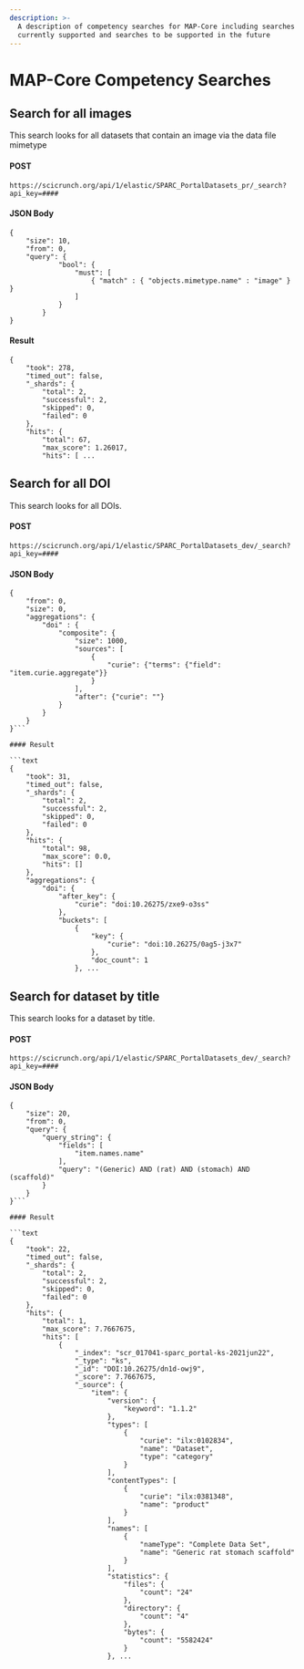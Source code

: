 ```yaml
---
description: >-
  A description of competency searches for MAP-Core including searches that are
  currently supported and searches to be supported in the future
---
```


# MAP-Core Competency Searches

## Search for all images

This search looks for all datasets that contain an image via the data file mimetype

#### POST

```text
https://scicrunch.org/api/1/elastic/SPARC_PortalDatasets_pr/_search?api_key=####
```

#### JSON Body

```text
{
    "size": 10,
    "from": 0,
    "query": {
            "bool": {
                "must": [
                    { "match" : { "objects.mimetype.name" : "image" } }
                ]
            }
        }
}
```

#### Result

```text
{
    "took": 278,
    "timed_out": false,
    "_shards": {
        "total": 2,
        "successful": 2,
        "skipped": 0,
        "failed": 0
    },
    "hits": {
        "total": 67,
        "max_score": 1.26017,
        "hits": [ ...
```

## Search for all DOI

This search looks for all DOIs.

#### POST

```text
https://scicrunch.org/api/1/elastic/SPARC_PortalDatasets_dev/_search?api_key=####
```

#### JSON Body

````text
{
    "from": 0,
    "size": 0,
    "aggregations": {
        "doi" : {
            "composite": {
                "size": 1000,
                "sources": [
                    {
                        "curie": {"terms": {"field": "item.curie.aggregate"}}
                    }
                ],
                "after": {"curie": ""}
            }
        }
    }
}```

#### Result

```text
{
    "took": 31,
    "timed_out": false,
    "_shards": {
        "total": 2,
        "successful": 2,
        "skipped": 0,
        "failed": 0
    },
    "hits": {
        "total": 98,
        "max_score": 0.0,
        "hits": []
    },
    "aggregations": {
        "doi": {
            "after_key": {
                "curie": "doi:10.26275/zxe9-o3ss"
            },
            "buckets": [
                {
                    "key": {
                        "curie": "doi:10.26275/0ag5-j3x7"
                    },
                    "doc_count": 1
                }, ...
````

## Search for dataset by title

This search looks for a dataset by title.

#### POST

```text
https://scicrunch.org/api/1/elastic/SPARC_PortalDatasets_dev/_search?api_key=####
```

#### JSON Body

````text
{
    "size": 20,
    "from": 0,
    "query": {
        "query_string": {
            "fields": [
                "item.names.name"
            ],
            "query": "(Generic) AND (rat) AND (stomach) AND (scaffold)"
        }
    }
}```

#### Result

```text
{
    "took": 22,
    "timed_out": false,
    "_shards": {
        "total": 2,
        "successful": 2,
        "skipped": 0,
        "failed": 0
    },
    "hits": {
        "total": 1,
        "max_score": 7.7667675,
        "hits": [
            {
                "_index": "scr_017041-sparc_portal-ks-2021jun22",
                "_type": "ks",
                "_id": "DOI:10.26275/dn1d-owj9",
                "_score": 7.7667675,
                "_source": {
                    "item": {
                        "version": {
                            "keyword": "1.1.2"
                        },
                        "types": [
                            {
                                "curie": "ilx:0102834",
                                "name": "Dataset",
                                "type": "category"
                            }
                        ],
                        "contentTypes": [
                            {
                                "curie": "ilx:0381348",
                                "name": "product"
                            }
                        ],
                        "names": [
                            {
                                "nameType": "Complete Data Set",
                                "name": "Generic rat stomach scaffold"
                            }
                        ],
                        "statistics": {
                            "files": {
                                "count": "24"
                            },
                            "directory": {
                                "count": "4"
                            },
                            "bytes": {
                                "count": "5582424"
                            }
                        }, ...
````
